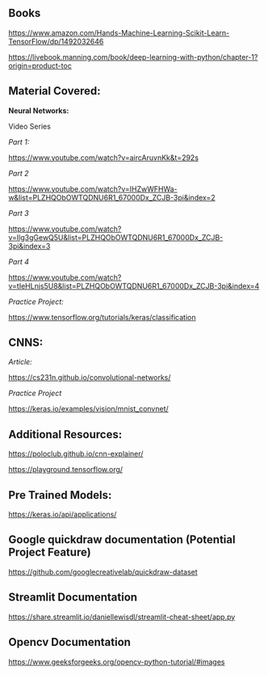 ## Books
 
https://www.amazon.com/Hands-Machine-Learning-Scikit-Learn-TensorFlow/dp/1492032646

https://livebook.manning.com/book/deep-learning-with-python/chapter-1?origin=product-toc
 
 
## Material Covered:
 
**Neural Networks:**
 
Video Series
 
*Part 1:*
 
https://www.youtube.com/watch?v=aircAruvnKk&t=292s
 
*Part 2*
 
https://www.youtube.com/watch?v=IHZwWFHWa-w&list=PLZHQObOWTQDNU6R1_67000Dx_ZCJB-3pi&index=2
 
 
*Part 3*
 
https://www.youtube.com/watch?v=Ilg3gGewQ5U&list=PLZHQObOWTQDNU6R1_67000Dx_ZCJB-3pi&index=3
 
 
*Part 4*
 
https://www.youtube.com/watch?v=tIeHLnjs5U8&list=PLZHQObOWTQDNU6R1_67000Dx_ZCJB-3pi&index=4
 
*Practice Project:*
 
https://www.tensorflow.org/tutorials/keras/classification
 
 
## CNNS:
 
*Article:*
 
https://cs231n.github.io/convolutional-networks/
 
*Practice Project*
 
https://keras.io/examples/vision/mnist_convnet/
 
 
## Additional Resources:
 
https://poloclub.github.io/cnn-explainer/
 
https://playground.tensorflow.org/
 
 
## Pre Trained Models:

https://keras.io/api/applications/

## Google quickdraw documentation (Potential Project Feature)

https://github.com/googlecreativelab/quickdraw-dataset

## Streamlit Documentation

https://share.streamlit.io/daniellewisdl/streamlit-cheat-sheet/app.py

## Opencv Documentation

https://www.geeksforgeeks.org/opencv-python-tutorial/#images

